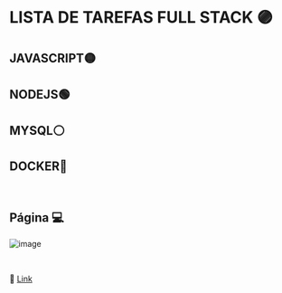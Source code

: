 # LISTA DE TAREFAS FULL STACK 🟣

## JAVASCRIPT🟡 
## NODEJS🟢 
## MYSQL⚪ 
## DOCKER🔵

<br>

## Página 💻

![image](https://user-images.githubusercontent.com/109248116/222931142-138eee75-2007-432a-bc9f-c23a49d354da.png)

<br>

🔗 [Link](https://fullstack-to-do-list-bde4-gabrieleagle.vercel.app/)

